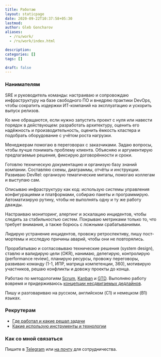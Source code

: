 ```yaml
---
title: Работаю
layout: staticpage
date: 2020-09-22T10:37:58+05:30
lastmod: 
author: Gleb Goncharov
aliases:
  - /ru/work/
  - /ru/work/index.html

description: 
categories: []
tags: []

draft: false
---
```


### Нанимателям

SRE и руководитель команды: настраиваю и сопровождаю инфраструктуру на базе свободного ПО и внедряю практики DevOps, чтобы сократить издержки ИТ-компаний на эксплуатацию и ускорить выпуск релизов.

Ко мне обращаются, если нужно запустить проект с нуля или навести порядок в действующем: разработать архитектуру, оценить его надёжность и производительность, оценить ёмкость кластера и подобрать оборудование с учётом роста нагрузки.

Менеджерам помогаю в переговорах с заказчиками. Задаю вопросы, чтобы лучше понимать проблему клиента. Объясняю и аргументирую предлагаемые решения, фиксирую договорённости и сроки.

Готовлю техническую документацию и организую базу знаний компании. Составляю схемы, диаграммы, отчёты и инструкции. Развиваю DevRel: организую тематические митапы, помогаю коллегам и выступаю сам.

Описываю инфраструктуру как код: использую системы управления конфигурациями и платформами, собираю пакеты и программирую. Автоматизирую рутину, чтобы не выполнять одну и ту же работу дважды.

Настраиваю мониторинг, алертинг и эскалацию инцидентов, чтобы следить за стабильностью систем. Покрываю метриками только то, что требует внимания, а также борюсь с ложными срабатываниями.

Лидирую устранение инцидентов, провожу ретроспективу, пишу пост-мортемы и исследую причины аварий, чтобы они не повторялись.

Прорабатываю и согласовываю технические решения (system design), ставлю и валидирую цели (OKR), нанимаю, делегирую, контролирую (performance review), планирую ресурсы, провожу переговоры, развиваю команду (1-1, ИПР, матрица компетенции, 360), мотивирую участников, решаю конфликты и довожу проекты до конца.

Работаю по методологиям [Scrum](https://ru.wikipedia.org/wiki/Scrum), [Kanban](https://ru.wikipedia.org/wiki/Канбан) и [GTD](https://ru.wikipedia.org/wiki/Getting_Things_Done). Выполняю работу вовремя и придерживаюсь [концепции несдвигаемых дедлайнов](https://fff.works/blog/all/caterpillar-nails/).

Пишу и разговариваю на русском, английском (C1) и немецком (B1) языках.

### Рекрутерам

- [Где работал и какие решал задачи](/ru/work/career/)
- [Какие использую инструменты и технологии](/ru/work/buzzwords/)

### Как со мной связаться

Пишите в [Telegram](https://t.me/gongled) или [на почту](mailto:inbox@gongled.ru) для сотрудничества.

